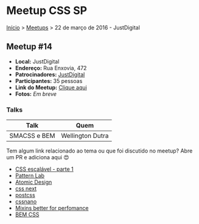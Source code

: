 Meetup CSS SP
======

[Início](../README.md) > [Meetups](../meetups.md) > 22 de março de 2016 - JustDigital

## Meetup #14

* **Local:** JustDigital
* **Endereço:** Rua Enxovia, 472
* **Patrocinadores:** [JustDigital](http://justdigital.com.br/)
* **Participantes:** 35 pessoas
* **Link do Meetup:** [Clique aqui](http://www.meetup.com/pt-BR/CSS-SP/events/229469361/)
* **Fotos:** *Em breve*

### Talks

| Talk                            | Quem
| ------------------------------  | ------------------------------------------------------------------
| SMACSS e BEM        | Wellington Dutra


Tem algum link relacionado ao tema ou que foi discutido no meetup? Abre um PR e adiciona aqui :heart_eyes:

* [CSS escalável - parte 1](https://medium.com/@shankarcabus/css-escalavel-parte-1-41e7e863799e#.grqqzmfuy)
* [Pattern Lab](http://patternlab.io/)
* [Atomic Design](http://atomicdesign.bradfrost.com/)
* [css next](http://cssnext.io/)
* [postcss](https://github.com/postcss/postcss)
* [cssnano](https://github.com/ben-eb/cssnano)
* [Mixins better for perfomance](http://csswizardry.com/2016/02/mixins-better-for-performance/)
* [BEM CSS](http://getbem.com/introduction/)


